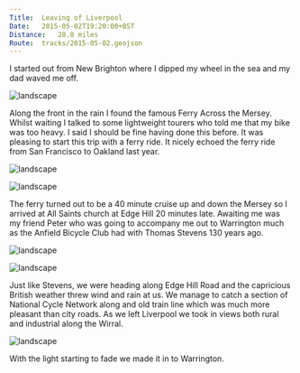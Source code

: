 ```yaml
---
Title:	Leaving of Liverpool
Date:	2015-05-02T19:20:00+BST
Distance:	28.0 miles
Route:	tracks/2015-05-02.geojson
---
```


I started out from New Brighton where I dipped my wheel in the sea and my dad waved me off. 

![landscape](https://farm1.staticflickr.com/497/19450458225_df1329964a.jpg "Dipping my wheel in the Irish Sea at New Brighton")

Along the front in the rain I found the famous Ferry Across the Mersey. Whilst waiting I talked to some lightweight tourers who told me that my bike was too heavy. I said I should be fine having done this before. It was pleasing to start this trip with a ferry ride. It nicely echoed the ferry ride from San Francisco to Oakland last year.

![landscape](https://farm1.staticflickr.com/549/18829855613_e75b77b6bc_z_d.jpg "Touring cyclists at the ferry")

![landscape](https://farm1.staticflickr.com/347/19454772721_e3453ec799_z_d.jpg "Ferry. Across the Mersey.")

The ferry turned out to be a 40 minute cruise up and down the Mersey so I arrived at All Saints church at Edge Hill 20 minutes late. Awaiting me was my friend Peter who was going to accompany me out to Warrington much as the Anfield Bicycle Club had with Thomas Stevens 130 years ago.

![landscape](https://farm1.staticflickr.com/518/19444214432_c280bf59f0_z_d.jpg "At Edge Hill church")

![landscape](https://farm8.staticflickr.com/7732/17344758726_f8b9184f7b.jpg "Setting off with Peter")

Just like Stevens, we were heading along Edge Hill Road and the capricious British weather threw wind and rain at us. We manage to catch a section of National Cycle Network along and old train line which was much more pleasant than city roads. As we left Liverpool we  took in views both rural and industrial along the Wirral.

![landscape](https://farm8.staticflickr.com/7788/17183161950_0c66e082ef.jpg "Rural Wirral")

With the light starting to fade we made it in to Warrington.
